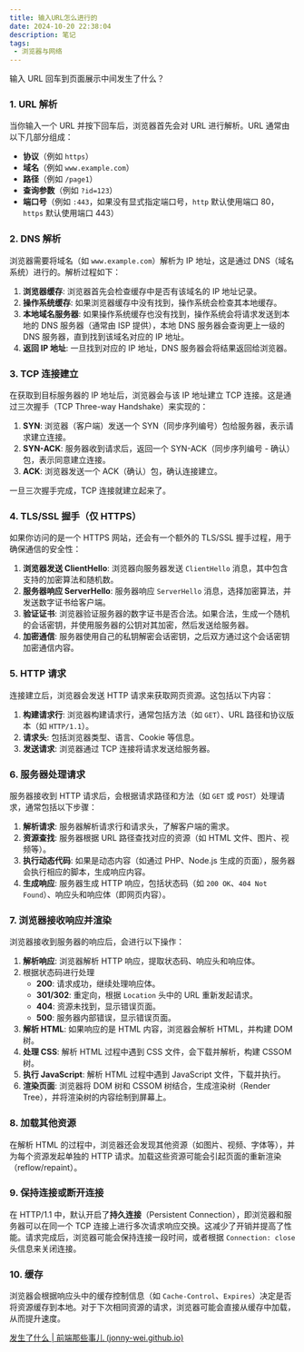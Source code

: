 ```yaml
---
title: 输入URL怎么进行的
date: 2024-10-20 22:38:04
description: 笔记
tags:
 - 浏览器与网络
---
```


输入 URL 回车到页面展示中间发生了什么？

### 1. URL 解析

当你输入一个 URL 并按下回车后，浏览器首先会对 URL 进行解析。URL 通常由以下几部分组成：

- **协议**（例如 `https`）
- **域名**（例如 `www.example.com`）
- **路径**（例如 `/page1`）
- **查询参数**（例如 `?id=123`）
- **端口号**（例如 `:443`，如果没有显式指定端口号，`http` 默认使用端口 80，`https` 默认使用端口 443）

### 2. DNS 解析

浏览器需要将域名（如 `www.example.com`）解析为 IP 地址，这是通过 DNS（域名系统）进行的。解析过程如下：

1. **浏览器缓存**: 浏览器首先会检查缓存中是否有该域名的 IP 地址记录。
2. **操作系统缓存**: 如果浏览器缓存中没有找到，操作系统会检查其本地缓存。
3. **本地域名服务器**: 如果操作系统缓存也没有找到，操作系统会将请求发送到本地的 DNS 服务器（通常由 ISP 提供），本地 DNS 服务器会查询更上一级的 DNS 服务器，直到找到该域名对应的 IP 地址。
4. **返回 IP 地址**: 一旦找到对应的 IP 地址，DNS 服务器会将结果返回给浏览器。

### 3. TCP 连接建立

在获取到目标服务器的 IP 地址后，浏览器会与该 IP 地址建立 TCP 连接。这是通过三次握手（TCP Three-way Handshake）来实现的：

1. **SYN**: 浏览器（客户端）发送一个 SYN（同步序列编号）包给服务器，表示请求建立连接。
2. **SYN-ACK**: 服务器收到请求后，返回一个 SYN-ACK（同步序列编号 - 确认）包，表示同意建立连接。
3. **ACK**: 浏览器发送一个 ACK（确认）包，确认连接建立。

一旦三次握手完成，TCP 连接就建立起来了。

### 4. TLS/SSL 握手（仅 HTTPS）

如果你访问的是一个 HTTPS 网站，还会有一个额外的 TLS/SSL 握手过程，用于确保通信的安全性：

1. **浏览器发送 ClientHello**: 浏览器向服务器发送 `ClientHello` 消息，其中包含支持的加密算法和随机数。
2. **服务器响应 ServerHello**: 服务器响应 `ServerHello` 消息，选择加密算法，并发送数字证书给客户端。
3. **验证证书**: 浏览器验证服务器的数字证书是否合法。如果合法，生成一个随机的会话密钥，并使用服务器的公钥对其加密，然后发送给服务器。
4. **加密通信**: 服务器使用自己的私钥解密会话密钥，之后双方通过这个会话密钥加密通信内容。

### 5. HTTP 请求

连接建立后，浏览器会发送 HTTP 请求来获取网页资源。这包括以下内容：

1. **构建请求行**: 浏览器构建请求行，通常包括方法（如 `GET`）、URL 路径和协议版本（如 `HTTP/1.1`）。
2. **请求头**: 包括浏览器类型、语言、Cookie 等信息。
3. **发送请求**: 浏览器通过 TCP 连接将请求发送给服务器。

### 6. 服务器处理请求

服务器接收到 HTTP 请求后，会根据请求路径和方法（如 `GET` 或 `POST`）处理请求，通常包括以下步骤：

1. **解析请求**: 服务器解析请求行和请求头，了解客户端的需求。
2. **资源查找**: 服务器根据 URL 路径查找对应的资源（如 HTML 文件、图片、视频等）。
3. **执行动态代码**: 如果是动态内容（如通过 PHP、Node.js 生成的页面），服务器会执行相应的脚本，生成响应内容。
4. **生成响应**: 服务器生成 HTTP 响应，包括状态码（如 `200 OK`、`404 Not Found`）、响应头和响应体（即网页内容）。

### 7. 浏览器接收响应并渲染

浏览器接收到服务器的响应后，会进行以下操作：

1. **解析响应**: 浏览器解析 HTTP 响应，提取状态码、响应头和响应体。
2. 根据状态码进行处理
   - **200**: 请求成功，继续处理响应体。
   - **301/302**: 重定向，根据 `Location` 头中的 URL 重新发起请求。
   - **404**: 资源未找到，显示错误页面。
   - **500**: 服务器内部错误，显示错误页面。
3. **解析 HTML**: 如果响应的是 HTML 内容，浏览器会解析 HTML，并构建 DOM 树。
4. **处理 CSS**: 解析 HTML 过程中遇到 CSS 文件，会下载并解析，构建 CSSOM 树。
5. **执行 JavaScript**: 解析 HTML 过程中遇到 JavaScript 文件，下载并执行。
6. **渲染页面**: 浏览器将 DOM 树和 CSSOM 树结合，生成渲染树（Render Tree），并将渲染树的内容绘制到屏幕上。

### 8. 加载其他资源

在解析 HTML 的过程中，浏览器还会发现其他资源（如图片、视频、字体等），并为每个资源发起单独的 HTTP 请求。加载这些资源可能会引起页面的重新渲染（reflow/repaint）。

### 9. 保持连接或断开连接

在 HTTP/1.1 中，默认开启了**持久连接**（Persistent Connection），即浏览器和服务器可以在同一个 TCP 连接上进行多次请求响应交换。这减少了开销并提高了性能。请求完成后，浏览器可能会保持连接一段时间，或者根据 `Connection: close` 头信息来关闭连接。

### 10. 缓存

浏览器会根据响应头中的缓存控制信息（如 `Cache-Control`、`Expires`）决定是否将资源缓存到本地。对于下次相同资源的请求，浏览器可能会直接从缓存中加载，从而提升速度。



[发生了什么 | 前端那些事儿 (jonny-wei.github.io)](https://jonny-wei.github.io/blog/base/browser/browser-start.html)